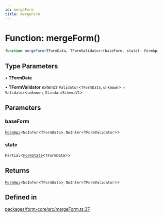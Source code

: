 ```yaml
---
id: mergeForm
title: mergeForm
---
```


# Function: mergeForm()

```ts
function mergeForm<TFormData, TFormValidator>(baseForm, state): FormApi<NoInfer<TFormData>, NoInfer<TFormValidator>>
```

## Type Parameters

• **TFormData**

• **TFormValidator** *extends* `Validator`\<`TFormData`, `unknown`\> = `Validator`\<`unknown`, `StandardSchemaV1`\>

## Parameters

### baseForm

[`FormApi`](../classes/formapi.md)\<`NoInfer`\<`TFormData`\>, `NoInfer`\<`TFormValidator`\>\>

### state

`Partial`\<[`FormState`](../type-aliases/formstate.md)\<`TFormData`\>\>

## Returns

[`FormApi`](../classes/formapi.md)\<`NoInfer`\<`TFormData`\>, `NoInfer`\<`TFormValidator`\>\>

## Defined in

[packages/form-core/src/mergeForm.ts:37](https://github.com/TanStack/form/blob/main/packages/form-core/src/mergeForm.ts#L37)
